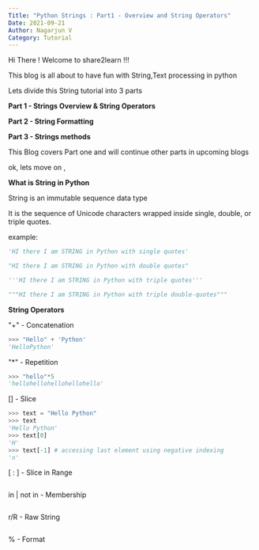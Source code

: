 ```yaml
---
Title: "Python Strings : Part1 - Overview and String Operators"
Date: 2021-09-21
Author: Nagarjun V
Category: Tutorial
---
```




Hi There ! Welcome to share2learn !!! 

This blog is all about to have fun with String,Text processing in python

Lets divide this String tutorial into 3 parts


**Part 1 - Strings Overview & String Operators**

**Part 2 - String Formatting**

**Part 3 - Strings methods**

This Blog covers Part one and will continue other parts in upcoming blogs

ok, lets move on ,

**What is String in Python**

String is an immutable sequence data type

It is the sequence of Unicode characters wrapped inside single, double, or triple quotes.

example: 

```python
'HI there I am STRING in Python with single quotes'

"HI there I am STRING in Python with double quotes" 

'''HI there I am STRING in Python with triple quotes'''

"""HI there I am STRING in Python with triple double-quotes"""
```

**String Operators**

"+" - Concatenation
```python
>>> "Hello" + 'Python'
'HelloPython'
```

"*" - Repetition
```python
>>> "hello"*5
'hellohellohellohellohello'
```

[] - Slice
```python
>>> text = "Hello Python"
>>> text
'Hello Python'
>>> text[0]
'H'
>>> text[-1] # accessing last element using negative indexing
'n'
```

[ : ] -  Slice in Range
```python

```

in |  not in - Membership 
```python

```

r/R - Raw String
```python

```

% - Format
